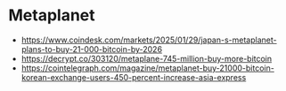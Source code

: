 # Metaplanet 

- https://www.coindesk.com/markets/2025/01/29/japan-s-metaplanet-plans-to-buy-21-000-bitcoin-by-2026
- https://decrypt.co/303120/metaplane-745-million-buy-more-bitcoin
- https://cointelegraph.com/magazine/metaplanet-buy-21000-bitcoin-korean-exchange-users-450-percent-increase-asia-express

